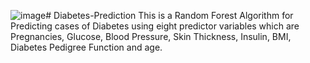 ![image](https://github.com/ShuaibuMA/Diabetes-Prediction/assets/135334126/7df9543a-5fa1-4660-9490-83a67494da57)# Diabetes-Prediction
This is a Random Forest Algorithm for Predicting cases of Diabetes using eight predictor variables which are Pregnancies, Glucose, Blood Pressure, Skin Thickness, Insulin, BMI, 
Diabetes Pedigree Function and age.
